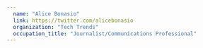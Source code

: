 ```yaml
---
  name: "Alice Bonasio"
  link: https://twitter.com/alicebonasio
  organization: "Tech Trends"
  occupation_title: "Journalist/Communications Professional"
---
```

